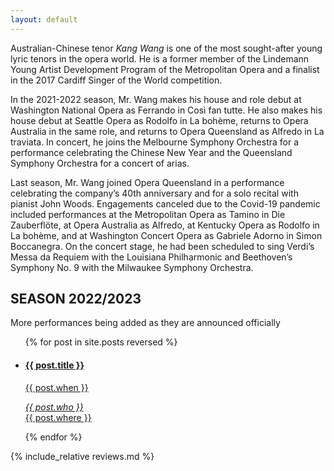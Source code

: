 ```yaml
---
layout: default
---
```


Australian-Chinese tenor _Kang Wang_ is one of the most sought-after young lyric tenors in the opera world. He is a former member of the Lindemann Young Artist Development Program of the Metropolitan Opera and a finalist in the 2017 Cardiff Singer of the World competition.

In the 2021-2022 season, Mr. Wang makes his house and role debut at Washington National Opera as Ferrando in Così fan tutte. He also makes his house debut at Seattle Opera as Rodolfo in La bohème, returns to Opera Australia in the same role, and returns to Opera Queensland as Alfredo in La traviata. In concert, he joins the Melbourne Symphony Orchestra for a performance celebrating the Chinese New Year and the Queensland Symphony Orchestra for a concert of arias.

Last season, Mr. Wang joined Opera Queensland in a performance celebrating the company’s 40th anniversary and for a solo recital with pianist John Woods. Engagements canceled due to the Covid-19 pandemic included performances at the Metropolitan Opera as Tamino in Die Zauberflöte, at Opera Australia as Alfredo, at Kentucky Opera as Rodolfo in La bohème, and at Washington Concert Opera as Gabriele Adorno in Simon Boccanegra. On the concert stage, he had been scheduled to sing Verdi’s Messa da Requiem with the Louisiana Philharmonic and Beethoven’s Symphony No. 9 with the Milwaukee Symphony Orchestra.


## SEASON 2022/2023
More performances being added as they are announced officially

<ul class="schedule">
  {% for post in site.posts reversed %}
    <a href="{{ post.link }}">
      <li>
        <h4>{{ post.title }}</h4>
        <p>{{ post.when }}</p>
        <p><em>{{ post.who }}</em><br/>
        {{ post.where }}</p>
      </li>
    </a>
  {% endfor %}
</ul>

{% include_relative reviews.md %}
